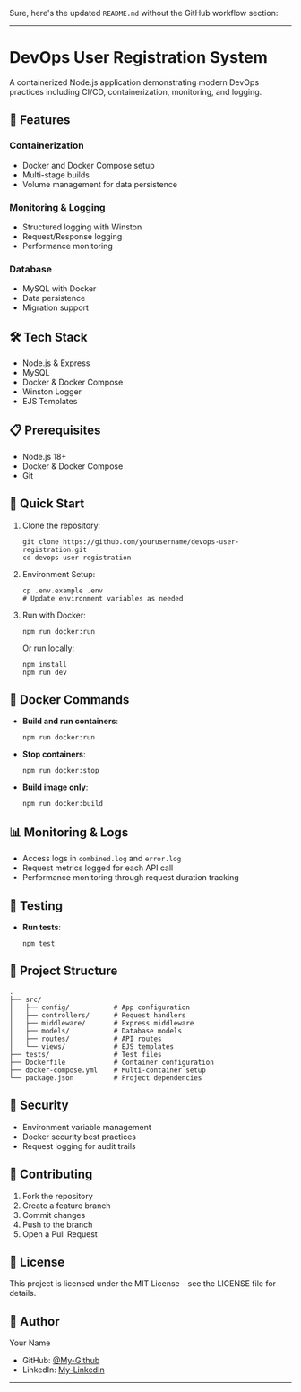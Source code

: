 Sure, here's the updated `README.md` without the GitHub workflow section:

* * * * *

DevOps User Registration System
===============================

A containerized Node.js application demonstrating modern DevOps practices including CI/CD, containerization, monitoring, and logging.

🚀 Features
-----------

### Containerization

-   Docker and Docker Compose setup
-   Multi-stage builds
-   Volume management for data persistence

### Monitoring & Logging

-   Structured logging with Winston
-   Request/Response logging
-   Performance monitoring

### Database

-   MySQL with Docker
-   Data persistence
-   Migration support

🛠️ Tech Stack
--------------

-   Node.js & Express
-   MySQL
-   Docker & Docker Compose
-   Winston Logger
-   EJS Templates

📋 Prerequisites
----------------

-   Node.js 18+
-   Docker & Docker Compose
-   Git

🚀 Quick Start
--------------

1.  Clone the repository:

    ```
    git clone https://github.com/yourusername/devops-user-registration.git
    cd devops-user-registration

    ```

2.  Environment Setup:

    ```
    cp .env.example .env
    # Update environment variables as needed

    ```

3.  Run with Docker:

    ```
    npm run docker:run

    ```

    Or run locally:

    ```
    npm install
    npm run dev

    ```

🐳 Docker Commands
------------------

-   **Build and run containers**:

    ```
    npm run docker:run

    ```

-   **Stop containers**:

    ```
    npm run docker:stop

    ```

-   **Build image only**:

    ```
    npm run docker:build

    ```

📊 Monitoring & Logs
--------------------

-   Access logs in `combined.log` and `error.log`
-   Request metrics logged for each API call
-   Performance monitoring through request duration tracking

🧪 Testing
----------

-   **Run tests**:

    ```
    npm test

    ```

📁 Project Structure
--------------------

```
.
├── src/
│   ├── config/           # App configuration
│   ├── controllers/      # Request handlers
│   ├── middleware/       # Express middleware
│   ├── models/           # Database models
│   ├── routes/           # API routes
│   └── views/            # EJS templates
├── tests/                # Test files
├── Dockerfile            # Container configuration
├── docker-compose.yml    # Multi-container setup
└── package.json          # Project dependencies

```

🔐 Security
-----------

-   Environment variable management
-   Docker security best practices
-   Request logging for audit trails

🤝 Contributing
---------------

1.  Fork the repository
2.  Create a feature branch
3.  Commit changes
4.  Push to the branch
5.  Open a Pull Request

📝 License
----------

This project is licensed under the MIT License - see the LICENSE file for details.

👤 Author
---------
Your Name
- GitHub: [@My-Github](https://github.com/N176)
- LinkedIn: [My-LinkedIn](https://linkedin.com/in/nazish-ali-7b09a0257)

* * * * *

